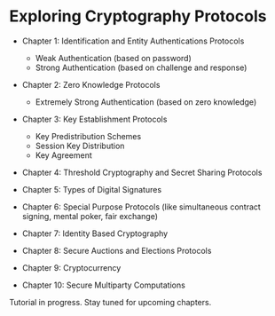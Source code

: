 # Exploring Cryptography Protocols

* Chapter 1: Identification and Entity Authentications Protocols
  * Weak Authentication (based on password)
  * Strong Authentication (based on challenge and response)

* Chapter 2: Zero Knowledge Protocols
  * Extremely Strong Authentication (based on zero knowledge)
    
* Chapter 3: Key Establishment Protocols
  * Key Predistribution Schemes
  * Session Key Distribution
  * Key Agreement

* Chapter 4: Threshold Cryptography and Secret Sharing Protocols
* Chapter 5: Types of Digital Signatures
* Chapter 6: Special Purpose Protocols (like simultaneous contract signing, mental poker, fair exchange)
* Chapter 7: Identity Based Cryptography
* Chapter 8: Secure Auctions and Elections Protocols
* Chapter 9: Cryptocurrency
* Chapter 10: Secure Multiparty Computations

Tutorial in progress. Stay tuned for upcoming chapters.
